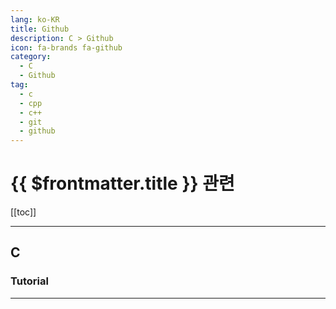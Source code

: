 ```yaml
---
lang: ko-KR
title: Github
description: C > Github
icon: fa-brands fa-github
category:
  - C
  - Github
tag: 
  - c
  - cpp
  - c++
  - git
  - github
---
```


# {{ $frontmatter.title }} 관련

[[toc]]

---

## C

<MyGithubItems jsonName="lang-c"/>

### Tutorial

<MyGithubItems jsonName="lang-c-tut"/>

---

<TagLinks />
